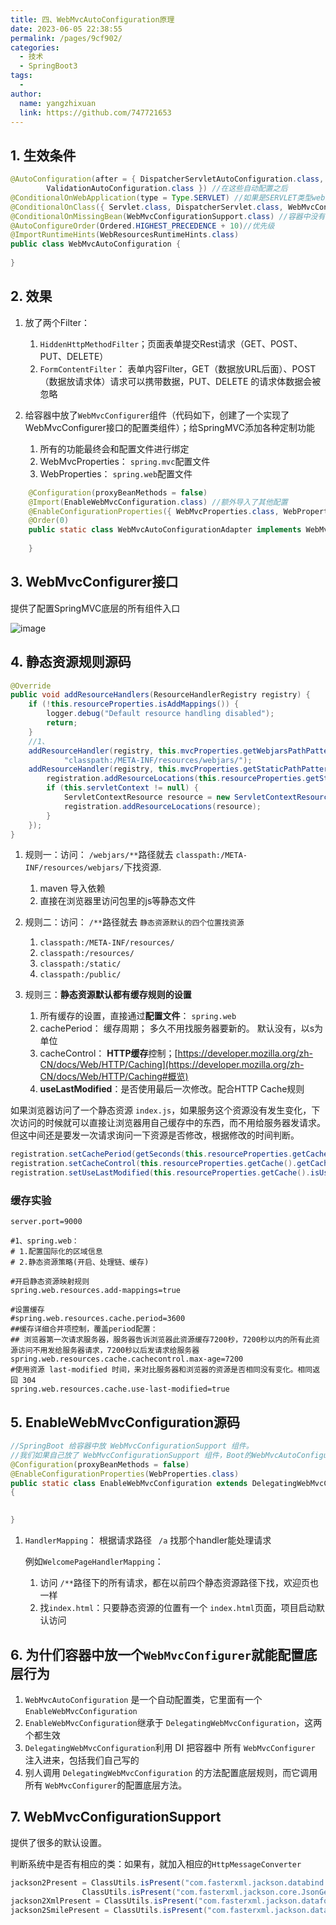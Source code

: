 ```yaml
---
title: 四、WebMvcAutoConfiguration原理
date: 2023-06-05 22:38:55
permalink: /pages/9cf902/
categories:
  - 技术
  - SpringBoot3
tags:
  - 
author: 
  name: yangzhixuan
  link: https://github.com/747721653
---
```

## 1. 生效条件

```java
@AutoConfiguration(after = { DispatcherServletAutoConfiguration.class, TaskExecutionAutoConfiguration.class,
		ValidationAutoConfiguration.class }) //在这些自动配置之后
@ConditionalOnWebApplication(type = Type.SERVLET) //如果是SERVLET类型web应用就生效。相对的还有REACTIVE 响应式web，这个就不行
@ConditionalOnClass({ Servlet.class, DispatcherServlet.class, WebMvcConfigurer.class })
@ConditionalOnMissingBean(WebMvcConfigurationSupport.class) //容器中没有这个Bean，才生效。默认就是没有
@AutoConfigureOrder(Ordered.HIGHEST_PRECEDENCE + 10)//优先级
@ImportRuntimeHints(WebResourcesRuntimeHints.class)
public class WebMvcAutoConfiguration { 
    
}
```



## 2. 效果

1. 放了两个Filter：

    1.  `HiddenHttpMethodFilter`；页面表单提交Rest请求（GET、POST、PUT、DELETE）
    2. `FormContentFilter`： 表单内容Filter，GET（数据放URL后面）、POST（数据放请求体）请求可以携带数据，PUT、DELETE 的请求体数据会被忽略

1. 给容器中放了`WebMvcConfigurer`组件（代码如下，创建了一个实现了WebMvcConfigurer接口的配置类组件）；给SpringMVC添加各种定制功能

    1. 所有的功能最终会和配置文件进行绑定
    2. WebMvcProperties： `spring.mvc`配置文件
    3. WebProperties： `spring.web`配置文件

```java
	@Configuration(proxyBeanMethods = false)
	@Import(EnableWebMvcConfiguration.class) //额外导入了其他配置
	@EnableConfigurationProperties({ WebMvcProperties.class, WebProperties.class })
	@Order(0)
	public static class WebMvcAutoConfigurationAdapter implements WebMvcConfigurer, ServletContextAware{
        
    }
```



## 3. WebMvcConfigurer接口

提供了配置SpringMVC底层的所有组件入口

![image](https://cdn.statically.io/gh/747721653/picx-images-hosting@master/springboot/image.2v2j88g2ss40.webp)





## 4. 静态资源规则源码

```java
@Override
public void addResourceHandlers(ResourceHandlerRegistry registry) {
    if (!this.resourceProperties.isAddMappings()) {
        logger.debug("Default resource handling disabled");
        return;
    }
    //1、
    addResourceHandler(registry, this.mvcProperties.getWebjarsPathPattern(),
            "classpath:/META-INF/resources/webjars/");
    addResourceHandler(registry, this.mvcProperties.getStaticPathPattern(), (registration) -> {
        registration.addResourceLocations(this.resourceProperties.getStaticLocations());
        if (this.servletContext != null) {
            ServletContextResource resource = new ServletContextResource(this.servletContext, SERVLET_LOCATION);
            registration.addResourceLocations(resource);
        }
    });
}
```

1. 规则一：访问： `/webjars/**`路径就去 `classpath:/META-INF/resources/webjars/`下找资源.

    1. maven 导入依赖
    2. 直接在浏览器里访问包里的js等静态文件

1. 规则二：访问： `/**`路径就去 `静态资源默认的四个位置找资源`

    1. `classpath:/META-INF/resources/`
    2. `classpath:/resources/`
    3. `classpath:/static/`
    4. `classpath:/public/`

1. 规则三：**静态资源默认都有缓存规则的设置**

    1. 所有缓存的设置，直接通过**配置文件**： `spring.web`
    2. cachePeriod： 缓存周期； 多久不用找服务器要新的。 默认没有，以s为单位
    3. cacheControl： **HTTP缓存**控制；[https://developer.mozilla.org/zh-CN/docs/Web/HTTP/Caching](https://developer.mozilla.org/zh-CN/docs/Web/HTTP/Caching#概览)
    4. **useLastModified**：是否使用最后一次修改。配合HTTP Cache规则

如果浏览器访问了一个静态资源 `index.js`，如果服务这个资源没有发生变化，下次访问的时候就可以直接让浏览器用自己缓存中的东西，而不用给服务器发请求。但这中间还是要发一次请求询问一下资源是否修改，根据修改的时间判断。

```java
registration.setCachePeriod(getSeconds(this.resourceProperties.getCache().getPeriod()));// 对应配置文件中的spring.web.resources.cache.period
registration.setCacheControl(this.resourceProperties.getCache().getCachecontrol().toHttpCacheControl());// 对应配置文件中的spring.web.resources.cache.cachecontrol
registration.setUseLastModified(this.resourceProperties.getCache().isUseLastModified());// 对应配置文件中的spring.web.resources.cache.use-last-modified
```

###  缓存实验

```properties
server.port=9000

#1、spring.web：
# 1.配置国际化的区域信息
# 2.静态资源策略(开启、处理链、缓存)

#开启静态资源映射规则
spring.web.resources.add-mappings=true

#设置缓存
#spring.web.resources.cache.period=3600
##缓存详细合并项控制，覆盖period配置：
## 浏览器第一次请求服务器，服务器告诉浏览器此资源缓存7200秒，7200秒以内的所有此资源访问不用发给服务器请求，7200秒以后发请求给服务器
spring.web.resources.cache.cachecontrol.max-age=7200
#使用资源 last-modified 时间，来对比服务器和浏览器的资源是否相同没有变化。相同返回 304
spring.web.resources.cache.use-last-modified=true
```



## 5. EnableWebMvcConfiguration源码

```java
//SpringBoot 给容器中放 WebMvcConfigurationSupport 组件。
//我们如果自己放了 WebMvcConfigurationSupport 组件，Boot的WebMvcAutoConfiguration都会失效。
@Configuration(proxyBeanMethods = false)
@EnableConfigurationProperties(WebProperties.class)
public static class EnableWebMvcConfiguration extends DelegatingWebMvcConfiguration implements ResourceLoaderAware 
{

    
}
```

1. `HandlerMapping`： 根据请求路径 ` /a` 找那个handler能处理请求

   例如`WelcomePageHandlerMapping`：

    1. 访问 `/**`路径下的所有请求，都在以前四个静态资源路径下找，欢迎页也一样
    2. 找`index.html`：只要静态资源的位置有一个 `index.html`页面，项目启动默认访问



## 6. 为什们容器中放一个`WebMvcConfigurer`就能配置底层行为

1. `WebMvcAutoConfiguration` 是一个自动配置类，它里面有一个 `EnableWebMvcConfiguration`
2. `EnableWebMvcConfiguration`继承于 `DelegatingWebMvcConfiguration`，这两个都生效
3. `DelegatingWebMvcConfiguration`利用 DI 把容器中 所有 `WebMvcConfigurer `注入进来，包括我们自己写的
4. 别人调用 ``DelegatingWebMvcConfiguration`` 的方法配置底层规则，而它调用所有 `WebMvcConfigurer`的配置底层方法。



## 7. WebMvcConfigurationSupport

提供了很多的默认设置。

判断系统中是否有相应的类：如果有，就加入相应的`HttpMessageConverter`

```java
jackson2Present = ClassUtils.isPresent("com.fasterxml.jackson.databind.ObjectMapper", classLoader) &&
				ClassUtils.isPresent("com.fasterxml.jackson.core.JsonGenerator", classLoader);
jackson2XmlPresent = ClassUtils.isPresent("com.fasterxml.jackson.dataformat.xml.XmlMapper", classLoader);
jackson2SmilePresent = ClassUtils.isPresent("com.fasterxml.jackson.dataformat.smile.SmileFactory", classLoader);
```



